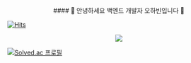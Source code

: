 <div align="center"> 
  ####  👋 안녕하세요 백엔드 개발자 오하빈입니다 👋

</div>

[![Hits](https://hits.seeyoufarm.com/api/count/incr/badge.svg?url=https%3A%2F%2Fgithub.com%2FHABINOH&count_bg=%2379C83D&title_bg=%23555555&icon=&icon_color=%23E7E7E7&title=hits&edge_flat=false)](https://hits.seeyoufarm.com)


<p align="center"> 
  <img src="https://github-readme-stats.vercel.app/api?username=HABINOH&theme=vue&show_icons=true"/></a>
</p>

[![Solved.ac
프로필](http://mazassumnida.wtf/api/v2/generate_badge?boj=habin226)](https://solved.ac/habin226)

<!--
**HABINOH/HABINOH** is a ✨ _special_ ✨ repository because its `README.md` (this file) appears on your GitHub profile.

Here are some ideas to get you started:

- 🔭 I’m currently working on ...
- 🌱 I’m currently learning ...
- 👯 I’m looking to collaborate on ...
- 🤔 I’m looking for help with ...
- 💬 Ask me about ...
- 📫 How to reach me: ...
- 😄 Pronouns: ...
- ⚡ Fun fact: ...
-->
